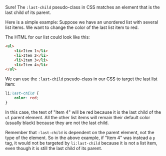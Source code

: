 Sure! The `:last-child` pseudo-class in CSS matches an element that is the last child of its parent. 

Here is a simple example: Suppose we have an unordered list with several list items. We want to change the color of the last list item to red. 

The HTML for our list could look like this:

```html
<ul>
    <li>Item 1</li>
    <li>Item 2</li>
    <li>Item 3</li>
    <li>Item 4</li>
</ul>
```

We can use the `:last-child` pseudo-class in our CSS to target the last list item:

```css
li:last-child {
    color: red;
}
```

In this case, the text of "Item 4" will be red because it is the last child of the `ul` parent element. All the other list items will remain their default color (usually black) because they are not the last child. 

Remember that `:last-child` is dependent on the parent element, not the type of the element. So in the above example, if "Item 4" was instead a `p` tag, it would not be targeted by `li:last-child` because it is not a list item, even though it is still the last child of its parent.